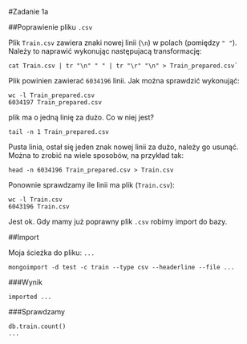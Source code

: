 #Zadanie 1a

##Poprawienie pliku `.csv`

Plik `Train.csv` zawiera znaki nowej linii (`\n`) w polach (pomiędzy `" "`). Należy to naprawić wykonując następujacą transformację:

	cat Train.csv | tr "\n" " " | tr "\r" "\n" > Train_prepared.csv`

Plik powinien zawierać `6034196` linii. Jak można sprawdzić wykonująć:

	wc -l Train_prepared.csv
	6034197 Train_prepared.csv

plik ma o jedną linię za dużo. Co w niej jest?

	tail -n 1 Train_prepared.csv

Pusta linia, ostał się jeden znak nowej linii za dużo, należy go usunąć. Można to zrobić na wiele sposobów, na przykład tak:
	
`head -n 6034196 Train_prepared.csv > Train.csv`

Ponownie sprawdzamy ile linii ma plik (`Train.csv`):

	wc -l Train.csv
	6043196 Train.csv

Jest ok. Gdy mamy już poprawny plik `.csv` robimy import do bazy.

##Import

Moja ścieżka do pliku: `...`

`mongoimport -d test -c train --type csv --headerline --file ...`

###Wynik

`imported ...`

###Sprawdzamy

	db.train.count()
	...


